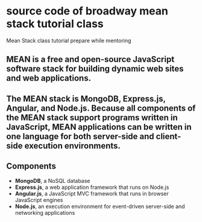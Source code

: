 # source code of broadway mean stack tutorial class 
Mean Stack class tutorial prepare while mentoring

 ## MEAN is a free and open-source JavaScript software stack for building dynamic web sites and web applications.
 
 ## The MEAN stack is MongoDB, Express.js, Angular, and Node.js. Because all components of the MEAN stack support programs written in JavaScript, MEAN applications can be written in one language for both server-side and client-side execution environments.
 
## Components

 *  **MongoDB**, a NoSQL database
 *  **Express.js**, a web application framework that runs on Node.js
 *  **Angular.js**, a JavaScript MVC framework that runs in browser JavaScript engines
 *  **Node.js**, an execution environment for event-driven server-side and networking applications
